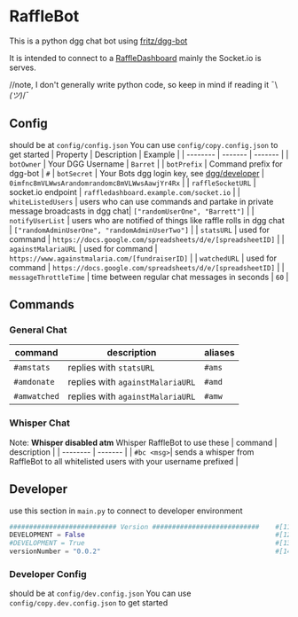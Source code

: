 # RaffleBot

This is a python dgg chat bot using [fritz/dgg-bot](https://github.com/Fritz-02/dgg-bot/tree/master)

It is intended to connect to a [RaffleDashboard](https://github.com/NickMarcha/RaffleDashboard)
mainly the Socket.io is serves.

//note, I don't generally write python code, so keep in mind if reading it ¯\\ _(ツ)_/¯

## Config

should be at `config/config.json`
You can use `config/copy.config.json` to get started
| Property | Description | Example |
| -------- | ------- | ------- |
| `botOwner` | Your DGG Username | `Barret` |
| `botPrefix` | Command prefix for dgg-bot | `#`
| `botSecret` | Your Bots dgg login key, see [dgg/developer](https://www.destiny.gg/profile/developer) | `0imfnc8mVLWwsArandomrandomc8mVLWwsAawjYr4Rx` |
| `raffleSocketURL` | socket.io endpoint | `raffledashboard.example.com/socket.io` |
| `whiteListedUsers` | users who can use commands and partake in private message broadcasts in dgg chat| `["randomUserOne", "Barrett"]` |
| `notifyUserList` | users who are notified of things like raffle rolls in dgg chat | `["randomAdminUserOne", "randomAdminUserTwo"]` |
| `statsURL` | used for command | `https://docs.google.com/spreadsheets/d/e/[spreadsheetID]` |
| `againstMalariaURL` | used for command | `https://www.againstmalaria.com/[fundraiserID]` |
| `watchedURL` | used for command | `https://docs.google.com/spreadsheets/d/e/[spreadsheetID]` |
| `messageThrottleTime` | time between regular chat messages in seconds | `60` |

## Commands

### General Chat

| command      | description                      | aliases |
| ------------ | -------------------------------- | ------- |
| `#amstats`   | replies with `statsURL`          | `#ams`  |
| `#amdonate`  | replies with `againstMalariaURL` | `#amd`  |
| `#amwatched` | replies with `againstMalariaURL` | `#amw`  |

### Whisper Chat

Note: **Whisper disabled atm**
Whisper RaffleBot to use these
| command | description |
| -------- | ------- |
| `#bc <msg>`| sends a whisper from RaffleBot to all whitelisted users with your username prefixed |

## Developer

use this section in `main.py` to connect to developer environment

```python
########################### Version ###########################    #[11]
DEVELOPMENT = False                                                #[12]
#DEVELOPMENT = True                                                #[13]
versionNumber = "0.0.2"                                            #[14]
```

### Developer Config

should be at `config/dev.config.json`
You can use `config/copy.dev.config.json` to get started
